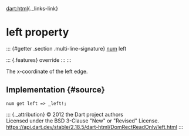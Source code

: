 [dart:html](../../dart-html/dart-html-library){._links-link}

left property
=============

::: {#getter .section .multi-line-signature}
[num](../../dart-core/num-class) left

::: {.features}
override
:::
:::

The x-coordinate of the left edge.

Implementation {#source}
--------------

``` {.language-dart data-language="dart"}
num get left => _left!;
```

::: {._attribution}
© 2012 the Dart project authors\
Licensed under the BSD 3-Clause \"New\" or \"Revised\" License.\
<https://api.dart.dev/stable/2.18.5/dart-html/DomRectReadOnly/left.html>
:::
